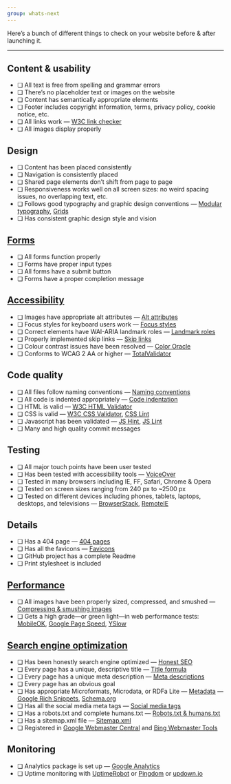 ```yaml
---
group: whats-next
---
```


Here’s a bunch of different things to check on your website before & after launching it.

---

## Content & usability

- ❏ All text is free from spelling and grammar errors
- ❏ There’s no placeholder text or images on the website
- ❏ Content has semantically appropriate elements
- ❏ Footer includes copyright information, terms, privacy policy, cookie notice, etc.
- ❏ All links work — [W3C link checker](http://validator.w3.org/checklink)
- ❏ All images display properly

## Design

- ❏ Content has been placed consistently
- ❏ Navigation is consistently placed
- ❏ Shared page elements don’t shift from page to page
- ❏ Responsiveness works well on all screen sizes: no weird spacing issues, no overlapping text, etc.
- ❏ Follows good typography and graphic design conventions — [Modular typography](/topics/modular-typography), [Grids](/topics/grids)
- ❏ Has consistent graphic design style and vision

## [Forms](/topics/forms)

- ❏ All forms function properly
- ❏ Forms have proper input types
- ❏ All forms have a submit button
- ❏ Forms have a proper completion message

## [Accessibility](/topics/accessibility)

- ❏ Images have appropriate alt attributes — [Alt attributes](/topics/images#alt-attributes)
- ❏ Focus styles for keyboard users work — [Focus styles](/topics/accessibility#focus-styles)
- ❏ Correct elements have WAI-ARIA landmark roles — [Landmark roles](/topics/accessibility#wai-aria-roles)
- ❏ Properly implemented skip links — [Skip links](/topics/accessibility#skip-links)
- ❏ Colour contrast issues have been resolved — [Color Oracle](http://colororacle.org/)
- ❏ Conforms to WCAG 2 AA or higher — [TotalValidator](http://www.totalvalidator.com/index.html)

## Code quality

- ❏ All files follow naming conventions — [Naming conventions](/topics/naming-conventions.md#naming-conventions)
- ❏ All code is indented appropriately — [Code indentation](/topics/naming-conventions.md#indentation)
- ❏ HTML is valid — [W3C HTML Validator](http://validator.w3.org/)
- ❏ CSS is valid — [W3C CSS Validator](http://jigsaw.w3.org/css-validator/), [CSS Lint](http://csslint.net/)
- ❏ Javascript has been validated — [JS Hint](http://www.jshint.com/), [JS Lint](http://jslint.com/)
- ❏ Many and high quality commit messages

## Testing

- ❏ All major touch points have been user tested
- ❏ Has been tested with accessibility tools — [VoiceOver](/topics/accessibility#voice-over)
- ❏ Tested in many browsers including IE, FF, Safari, Chrome & Opera
- ❏ Tested on screen sizes ranging from 240 px to ~2500 px
- ❏ Tested on different devices including phones, tablets, laptops, desktops, and televisions — [BrowserStack](http://www.browserstack.com/), [RemoteIE](https://remote.modern.ie/)

## Details

- ❏ Has a 404 page — [404 pages](/topics/404-pages)
- ❏ Has all the favicons — [Favicons](/topics/images#favicons)
- ❏ GitHub project has a complete Readme
- ❏ Print stylesheet is included

## [Performance](https://github.com/algonquindesign/html-css/blob/gh-pages/performance.md)

- ❏ All images have been properly sized, compressed, and smushed — [Compressing & smushing images](/topics/images#speed-of-images)
- ❏ Gets a high grade—or green light—in web performance tests: [MobileOK](http://validator.w3.org/mobile/), [Google Page Speed](https://developers.google.com/speed/pagespeed/insights/), [YSlow](http://yslow.org/)

## [Search engine optimization](/topics/search-engine-optimization)

- ❏ Has been honestly search engine optimized — [Honest SEO](/topics/search-engine-optimization)
- ❏ Every page has a unique, descriptive title — [Title formula](/topics/search-engine-optimization#page-title-formula)
- ❏ Every page has a unique meta description — [Meta descriptions](/topics/search-engine-optimization#meta-descriptions)
- ❏ Every page has an obvious goal
- ❏ Has appropriate Microformats, Microdata, or RDFa Lite — [Metadata](/topics/metadata-enhanced-semantics#structured-data) — [Google Rich Snippets](http://www.google.com/webmasters/tools/richsnippets), [Schema.org](http://schema.org)
- ❏ Has all the social media meta tags — [Social media tags](/topics/metadata-enhanced-semantics#social-semantics)
- ❏ Has a robots.txt and complete humans.txt — [Robots.txt & humans.txt](/topics/search-engine-optimization#robots--humans)
- ❏ Has a sitemap.xml file — [Sitemap.xml](/topics/search-engine-optimization#sitemaps)
- ❏ Registered in [Google Webmaster Central](http://www.google.ca/webmasters/) and [Bing Webmaster Tools](http://www.bing.com/toolbox/webmaster)

## Monitoring

- ❏ Analytics package is set up — [Google Analytics](http://www.google.com/analytics/?gclid=COC2_qf08MECFePyMgodb10AAQ)
- ❏ Uptime monitoring with [UptimeRobot](http://uptimerobot.com/) or [Pingdom](https://www.pingdom.com/pricing/) or [updown.io](https://updown.io/)




